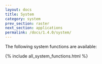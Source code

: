 ```yaml
---
layout: docs
title: System
category: system
prev_section: raster
next_section: applications
permalink: /docs/1.4.0/system/
---
```


The following system functions are available:

{% include all_system_functions.html %}
